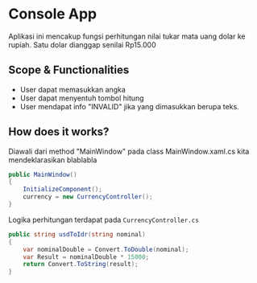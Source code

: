 ﻿# Console App

Aplikasi ini mencakup fungsi perhitungan nilai tukar mata uang dolar ke rupiah.
Satu dolar dianggap senilai Rp15.000

## Scope & Functionalities
* User dapat memasukkan angka
* User dapat menyentuh tombol hitung
* User mendapat info "INVALID" jika yang dimasukkan berupa teks.

## How does it works?
Diawali dari method "MainWindow" pada class MainWindow.xaml.cs kita mendeklarasikan blablabla
```c#
public MainWindow()
{
    InitializeComponent();
    currency = new CurrencyController();
}
```
Logika perhitungan terdapat pada `CurrencyController.cs`
```c#
public string usdToIdr(string nominal)
{
    var nominalDouble = Convert.ToDouble(nominal);
    var Result = nominalDouble * 15000;
    return Convert.ToString(result);
} 
```